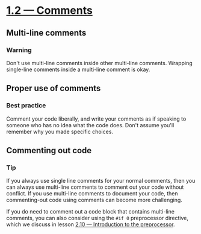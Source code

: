 # [1.2 — Comments](https://www.learncpp.com/cpp-tutorial/comments/)

## Multi-line comments

### Warning

Don't use multi-line comments inside other multi-line comments.
Wrapping single-line comments inside a multi-line comment is okay.

## Proper use of comments

### Best practice

Comment your code liberally, and write your comments as if speaking to someone who has no idea what the code does.
Don't assume you'll remember why you made specific choices.

## Commenting out code

### Tip

If you always use single line comments for your normal comments, then you can always use multi-line comments to comment out your code without conflict.
If you use multi-line comments to document your code, then commenting-out code using comments can become more challenging.

If you do need to comment out a code block that contains multi-line comments, you can also consider using the `#if 0` preprocessor directive, which we discuss in lesson [2.10 — Introduction to the preprocessor](https://www.learncpp.com/cpp-tutorial/introduction-to-the-preprocessor/).
